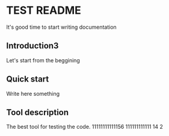 # TEST README
 It's good time to start writing documentation

## Introduction3
Let's start from the beggining

## Quick start
Write here something

## Tool description
The best tool for testing the code.
11111111111156
111111111111
14
2
